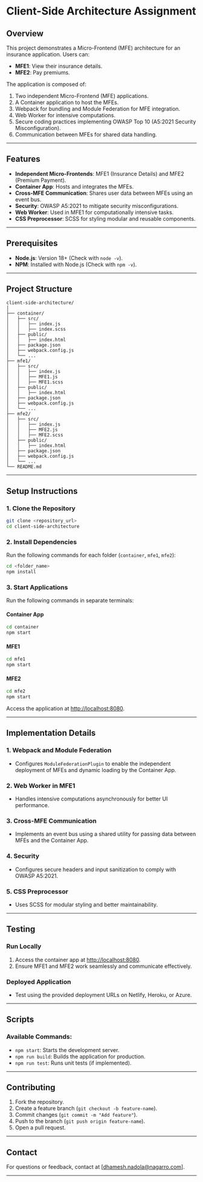 # **Client-Side Architecture Assignment**

## **Overview**
This project demonstrates a Micro-Frontend (MFE) architecture for an insurance application. Users can:
- **MFE1**: View their insurance details.
- **MFE2**: Pay premiums.

The application is composed of:
1. Two independent Micro-Frontend (MFE) applications.
2. A Container application to host the MFEs.
3. Webpack for bundling and Module Federation for MFE integration.
4. Web Worker for intensive computations.
5. Secure coding practices implementing OWASP Top 10 (A5:2021 Security Misconfiguration).
6. Communication between MFEs for shared data handling.

---

## **Features**
- **Independent Micro-Frontends**: MFE1 (Insurance Details) and MFE2 (Premium Payment).
- **Container App**: Hosts and integrates the MFEs.
- **Cross-MFE Communication**: Shares user data between MFEs using an event bus.
- **Security**: OWASP A5:2021 to mitigate security misconfigurations.
- **Web Worker**: Used in MFE1 for computationally intensive tasks.
- **CSS Preprocessor**: SCSS for styling modular and reusable components.

---

## **Prerequisites**
- **Node.js**: Version 18+ (Check with `node -v`).
- **NPM**: Installed with Node.js (Check with `npm -v`).

---

## **Project Structure**
```
client-side-architecture/
│
├── container/
│   ├── src/
│   │   ├── index.js
│   │   ├── index.scss
│   ├── public/
│   │   ├── index.html
│   ├── package.json
│   ├── webpack.config.js
│   └── ...
├── mfe1/
│   ├── src/
│   │   ├── index.js
│   │   ├── MFE1.js
│   │   ├── MFE1.scss
│   ├── public/
│   │   ├── index.html
│   ├── package.json
│   ├── webpack.config.js
│   └── ...
├── mfe2/
│   ├── src/
│   │   ├── index.js
│   │   ├── MFE2.js
│   │   ├── MFE2.scss
│   ├── public/
│   │   ├── index.html
│   ├── package.json
│   ├── webpack.config.js
│   └── ...
└── README.md
```

---

## **Setup Instructions**

### **1. Clone the Repository**
```bash
git clone <repository_url>
cd client-side-architecture
```

### **2. Install Dependencies**

Run the following commands for each folder (`container`, `mfe1`, `mfe2`):
```bash
cd <folder_name>
npm install
```

### **3. Start Applications**

Run the following commands in separate terminals:

#### **Container App**
```bash
cd container
npm start
```

#### **MFE1**
```bash
cd mfe1
npm start
```

#### **MFE2**
```bash
cd mfe2
npm start
```

Access the application at [http://localhost:8080](http://localhost:8080).

---

## **Implementation Details**

### **1. Webpack and Module Federation**
- Configures `ModuleFederationPlugin` to enable the independent deployment of MFEs and dynamic loading by the Container App.

### **2. Web Worker in MFE1**
- Handles intensive computations asynchronously for better UI performance.

### **3. Cross-MFE Communication**
- Implements an event bus using a shared utility for passing data between MFEs and the Container App.

### **4. Security**
- Configures secure headers and input sanitization to comply with OWASP A5:2021.

### **5. CSS Preprocessor**
- Uses SCSS for modular styling and better maintainability.

---

## **Testing**

### **Run Locally**
1. Access the container app at [http://localhost:8080](http://localhost:8080).
2. Ensure MFE1 and MFE2 work seamlessly and communicate effectively.

### **Deployed Application**
- Test using the provided deployment URLs on Netlify, Heroku, or Azure.

---

## **Scripts**

### Available Commands:
- `npm start`: Starts the development server.
- `npm run build`: Builds the application for production.
- `npm run test`: Runs unit tests (if implemented).

---

## **Contributing**
1. Fork the repository.
2. Create a feature branch (`git checkout -b feature-name`).
3. Commit changes (`git commit -m "Add feature"`).
4. Push to the branch (`git push origin feature-name`).
5. Open a pull request.

---

## **Contact**
For questions or feedback, contact at [dhamesh.nadola@nagarro.com].

---
